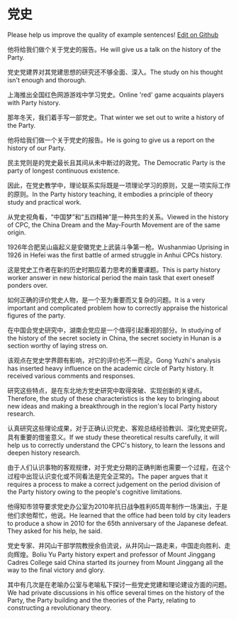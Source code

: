 # 党史

Please help us improve the quality of example sentences! [Edit on Github](https://github.com/jiyushe/jiyu-example-sentence-source/blob/main/chinese/dangshi.md)

<p><span class="chinese">他将给我们做个关于党史的报告。</span><span class="english">He will give us a talk on the history of the Party.</span></p>

<p><span class="chinese">党史党建界对其党建思想的研究还不够全面、深入。</span><span class="english">The study on his thought isn't enough and thorough.</span></p>

<p><span class="chinese">上海推出全国红色网游游戏中学习党史。</span><span class="english">Online 'red' game acquaints players with Party history.</span></p>

<p><span class="chinese">那年冬天，我们着手写一部党史。</span><span class="english">That winter we set out to write a history of the Party.</span></p>

<p><span class="chinese">他将给我们做一个关于党史的报告。</span><span class="english">He is going to give us a report on the history of our Party.</span></p>

<p><span class="chinese">民主党则是的党史最长且其间从未中断过的政党。</span><span class="english">The Democratic Party is the party of longest continuous existence.</span></p>

<p><span class="chinese">因此，在党史教学中，理论联系实际既是一项理论学习的原则，又是一项实际工作的原则。</span><span class="english">In the Party history teaching, it embodies a principle of theory study and practical work.</span></p>

<p><span class="chinese">从党史视角看，“中国梦”和“五四精神”是一种共生的关系。</span><span class="english">Viewed in the history of CPC, the China Dream and the May-Fourth Movement are of the same origin.</span></p>

<p><span class="chinese">1926年合肥吴山庙起义是安徽党史上武装斗争第一枪。</span><span class="english">Wushanmiao Uprising in 1926 in Hefei was the first battle of armed struggle in Anhui CPCs history.</span></p>

<p><span class="chinese">这是党史工作者在新的历史时期应着力思考的重要课题。</span><span class="english">This is party history worker answer in new historical period the main task that exert oneself ponders over.</span></p>

<p><span class="chinese">如何正确的评价党史人物，是一个至为重要而又复杂的问题。</span><span class="english">It is a very important and complicated problem how to correctly appraise the historical figures of the party.</span></p>

<p><span class="chinese">在中国会党史研究中，湖南会党应是一个值得引起重视的部分。</span><span class="english">In studying of the history of the secret society in China, the secret society in Hunan is a section worthy of laying stress on.</span></p>

<p><span class="chinese">该观点在党史学界颇有影响，对它的评价也不一而足。</span><span class="english">Gong Yuzhi's analysis has inserted heavy influence on the academic circle of Party history. It received various comments and responses.</span></p>

<p><span class="chinese">研究这些特点，是在东北地方党史研究中取得突破、实现创新的关键点。</span><span class="english">Therefore, the study of these characteristics is the key to bringing about new ideas and making a breakthrough in the region's local Party history research.</span></p>

<p><span class="chinese">认真研究这些理论成果，对于正确认识党史、客观总结经验教训、深化党史研究，具有重要的借鉴意义。</span><span class="english">If we study these theoretical results carefully, it will help us to correctly understand the CPC's history, to learn the lessons and deepen history research.</span></p>

<p><span class="chinese">由于人们认识事物的客观规律，对于党史分期的正确判断也需要一个过程，在这个过程中出现认识变化或不同看法是完全正常的。</span><span class="english">The paper argues that it requires a process to make a correct judgement on the period division of the Party history owing to the people's cognitive limitations.</span></p>

<p><span class="chinese">他得知市领导要求党史办公室为2010年抗日战争胜利65周年制作一场演出，于是他们求他帮忙，他说。</span><span class="english">He learned that the office had been told by city leaders to produce a show in 2010 for the 65th anniversary of the Japanese defeat. They asked for his help, he said.</span></p>

<p><span class="chinese">党史专家、井冈山干部学院教授余伯流说，从井冈山一路走来，中国走向胜利、走向辉煌。</span><span class="english">Boliu Yu Party history expert and professor of Mount Jinggang Cadres College said China started its journey from Mount Jinggang all the way to the final victory and glory.</span></p>

<p><span class="chinese">其中有几次是在老喻办公室与老喻私下探讨一些党史党建和理论建设方面的问题。</span><span class="english">We had private discussions in his office several times on the history of the Party, the Party building and the theories of the Party, relating to constructing a revolutionary theory.</span></p>

